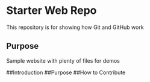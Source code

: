 # Starter Web Repo

This repository is for showing how Git and GitHub work

## Purpose

Sample website with plenty of files for demos

##Introduction
##Purpose
##How to Contribute